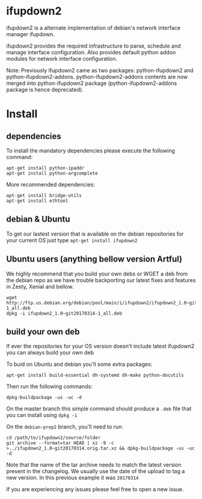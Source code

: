 ifupdown2
=========

ifupdown2 is a alternate implementation of debian's network interface manager
ifupdown.

ifupdown2 provides the required infrastructure to parse, schedule and
manage interface configuration. Also provides default python addon modules
for network interface configuration.


Note: Previously ifupdown2 came as two packages: python-ifupdown2 and
python-ifupdown2-addons. python-ifupdown2-addons contents are now merged into
python-ifupdown2 package (python-ifupdown2-addons package is hence deprecated).

Install
=======

## dependencies

To install the mandatory dependencies please execute the following command:
```
apt-get install python-ipaddr
apt-get install python-argcomplete
```

More recommended dependencies:
```
apt-get install bridge-utils
apt-get install ethtool
```

## debian & Ubuntu

To get our lastest version that is available on the debian repositories for your current OS just type
`apt-get install ifupdown2`

## Ubuntu users (anything bellow version Artful)

We highly recommend that you build your own debs or WGET a deb from the debian repo as we have trouble backporting our latest fixes and features in Zesty, Xenial and bellow.

```
wget http://ftp.us.debian.org/debian/pool/main/i/ifupdown2/ifupdown2_1.0~git20170314-1_all.deb
dpkg -i ifupdown2_1.0~git20170314-1_all.deb
```

## build your own deb

If ever the repositories for your OS version doesn't include latest ifupdown2 you can always build your own deb

To buid on Ubuntu and debian you'll some extra packages:

```
apt-get install build-essential dh-systemd dh-make python-docutils
```

Then run the following commands:

```
dpkg-buildpackage -us -uc -d
```

On the master branch this simple command should produce a `.deb` file that you can install using `dpkg -i`

On the `debian-prep2` branch, you'll need to run:

```
cd /path/to/ifupdown2/source/folder
git archive --format=tar HEAD | xz -9 -c >../ifupdown2_1.0~git20170314.orig.tar.xz && dpkg-buildpackage -us -uc -d
```

Note that the name of the tar archive needs to match the latest version present in the changelog. We usually use the date of the upload to tag a new version. In this previous example it was `20170314`

If you are experiencing any issues please feel free to open a new issue.

